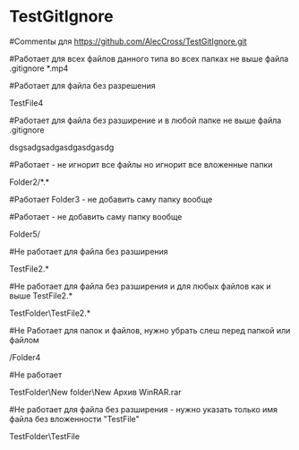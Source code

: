 # TestGitIgnore

#Commentы для https://github.com/AlecCross/TestGitIgnore.git

#Работает для всех файлов данного типа во всех папках не выше файла .gitignore
*.mp4

#Работает для файла без разрешения
<p>TestFile4</p>

#Работает для файла без разширение и в любой папке не выше файла .gitignore
<p>dsgsadgsadgasdgasdgasdg</p>

#Работает - не игнорит все файлы но игнорит все вложенные папки
<p>Folder2/*.*</p>

#Работает
Folder3 - не добавить саму папку вообще

#Работает - не добавить саму папку вообще
<p>Folder5/</p>

#Не работает для файла без разширения
<p>TestFile2.*</p>

#Не работает для файла без разширения и для любых файлов как и выше TestFile2.*
<p>TestFolder\TestFile2.*</p>

#Не Работает для папок и файлов, нужно убрать слеш перед папкой или файлом
<p>/Folder4</p>

#Не работает
<p>TestFolder\New folder\New Архив WinRAR.rar</p>

#Не работает для файла без разширения - нужно указать только имя файла без вложенности "TestFile"
<p>TestFolder\TestFile</p>
